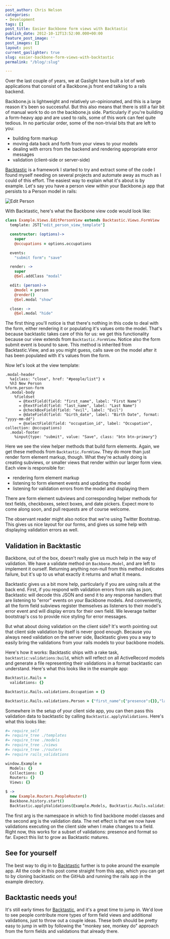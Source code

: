 ```yaml
---
post_author: Chris Nelson
categories:
- Development
tags: []
post_title: Easier Backbone form views with Backtastic
publish_date: 2012-10-12T13:52:00.000+00:00
feature_post_image: ''
post_images: []
layout: post
current_gaslighter: true
slug: easier-backbone-form-views-with-backtastic
permalink: "/blog/:slug"

---
```

Over the last couple of years, we at Gaslight have built a lot of web
applications that consist of a Backbone.js front end talking to a rails
backend.

Backbone.js is lightweight and relatively un-opinionated, and this is a large
reason it's been so successful.  But this also means that there is still a
fair bit of manual work to do on the backbone.js side.  Particularly if you're
building a form-heavy app and are used to rails, some of this work can feel
quite tedious. In no particular order, some of the non-trivial bits that are
left to you:

  * building form markup
  * moving data back and forth from your views to your models
  * dealing with errors from the backend and rendering appropriate error messages
  * validation (client-side or server-side)

[Backtastic](https://github.com/gaslight/backtastic) is a framework I started
to try and extract some of the code I found myself needing on several projects
and automate away as much as I could of this effort.  The easiest way to
explain what it's about is by example.  Let's say you have a person view
within your Backbone.js app that persists to a Person model in rails:

![Edit Person](https://img.skitch.com/20121009-rsypmaxjifq69winnrxbiyw8b9.png)

With Backtastic, here's what the Backbone view code would look like:

```coffeescript
class Example.Views.EditPersonView extends Backtastic.Views.FormView
  template: JST["edit_person_view_template"]

  constructor: (options)->
    super
    @occupations = options.occupations

  events:
    "submit form": "save"

  render: ->
    super
    @$el.addClass "modal"

  edit: (person)->
    @model = person
    @render()
    @$el.modal "show"

  close: ->
    @$el.modal "hide"
```

The first thing you'll notice is that there's nothing in this code to deal
with the form, either rendering it or populating it's values onto the model.
That's because backtastic takes care of this for us: we get this functionality
because our view extends from `Backtastic.FormView`.  Notice also the form
submit event is bound to save.  This method is inherited from Backtastic.View,
and as you might guess, calls save on the model after it has been populated
with it's values from the form.

Now let's look at the view template:

```haml
.modal-header
  %a{class: "close", href: "#people/list"} x
  %h3 New Person
%form.person-form
  .modal-body
    %fieldset
      = @textField(field: "first_name", label: "First Name")
      = @textField(field: "last_name", label: "Last Name")
      = @checkBoxField(field: "evil", label: "Evil")
      = @dateField(field: "birth_date", label: "Birth Date", format: "yyyy-mm-dd")
      = @selectField(field: "occupation_id", label: "Occupation", collection: @occupations)
  .modal-footer
    %input{type: "submit", value: "Save", class: "btn btn-primary"}
```

Here we see the view helper methods that build form elements.  Again, we get
these methods from `Backtastic.FormView`.  They do more than just render form
element markup, though.  What they're actually doing is creating subviews, or
smaller views that render within our larger form view.  Each view is
responsible for:

  * rendering form element markup
  * listening to form element events and updating the model
  * listening for validation errors from the model and displaying them

There are form element subviews and corresponding helper methods for text
fields, checkboxes, select boxes, and date pickers. Expect more to come along
soon, and pull requests are of course welcome.

The observant reader might also notice that we're using Twitter Bootstrap.
This gives us nice layout for our forms, and gives us some help with
displaying validation errors as well.

## Validation in Backtastic

Backbone, out of the box, doesn't really give us much help in the way of
validation. We have a validate method on `Backbone.Model`, and are left to
implement it ourself. Returning anything non-null from this method indicates
failure, but it's up to us what exactly it returns and what it means.

Backtastic gives us a bit more help, particularly if you are using rails at
the back end. First, if you respond with validation errors from rails as json,
Backtastic will decode this JSON and send it to any response handlers that are
listening to "error" events on your Backbone models.  And conveniently, all
the form field subviews register themselves as listeners to their model's
error event and will display errors for their own field. We leverage twitter
bootstrap's css to provide nice styling for error messages.

But what about doing validation on the client side? It's worth pointing out
that client side validation by itself is never good enough. Because you always
need validation on the server side, Backtastic gives you a way to easily
bring the validations from your rails models to your backbone models.

Here's how it works: Backtastic ships with a rake task,
`backtastic:validations:build`, which will reflect on all ActiveRecord models
and generate a file representing their validations in a format backtastic can
understand.  Here's what this looks like in the example app:

```coffeescript
Backtastic.Rails =
  validations: {}

Backtastic.Rails.validations.Occupation = {}

Backtastic.Rails.validations.Person = {"first_name":{"presence":{}},"last_name":{"format":{"with":"/^J.*/"}}}
```

Somewhere in the setup of your client side app, you can then pass this
validation data to backtastic by calling `Backtastic.applyValidations`. Here's
what this looks like:

```coffeescript
#= require_self
#= require_tree ./templates
#= require_tree ./models
#= require_tree ./views
#= require_tree ./routers
#= require rails_validations

window.Example =
  Models: {}
  Collections: {}
  Routers: {}
  Views: {}

$ ->
  new Example.Routers.PeopleRouter()
  Backbone.history.start()
  Backtastic.applyValidations(Example.Models, Backtastic.Rails.validations)
```

The first arg is the namespace in which to find backbone model classes and the
second arg is the validation data. The net effect is that we now have
validations executing on the client side when I make changes to a field. Right
now, this works for a subset of validations: presence and format so far.
Expect this list to grow as Backtastic matures.

## See for yourself

The best way to dig in to [Backtastic](https://github.com/gaslight/backtastic)
further is to poke around the example app. All the code in this post come
straight from this app, which you can get to by cloning backtastic on the
GitHub and running the rails app in the example directory.

## Backtastic needs you!

It's still early times for [Backtastic](https://github.com/gaslight/backtastic),
and it's a great time to jump in. We'd love to see people contribute more types
of form field views and additional validations, just to throw out a couple ideas.
These both should be pretty easy to jump in with by following the "monkey see,
monkey do" approach from the form fields and validations that already there.
